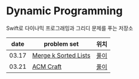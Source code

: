 # Dynamic Programming
Swift로 다이나믹 프로그래밍과 그리디 문제를 푸는 저장소


| date       | problem set                                                                | 위치 |
| ---------- | -------------------------------------------------------------------------- |  ---- |
| 03.17      | [Merge k Sorted Lists](https://leetcode.com/problems/merge-k-sorted-lists/) | [풀이](https://github.com/wolframhwang/YouCanSolveDynamicPrgorammingAndGreedyProblem/blob/main/Merge%20k%20Sorted%20Lists/Wolfram_Merge%20k%20Sorted%20Lists.swift) | 
| 03.21      | [ACM Craft](https://www.acmicpc.net/problem/1005) | [풀이](https://github.com/wolframhwang/YouCanSolveDynamicPrgorammingAndGreedyProblem/blob/main/ACM%20Craft/Wolfram_ACM%20Craft.cpp) | 
